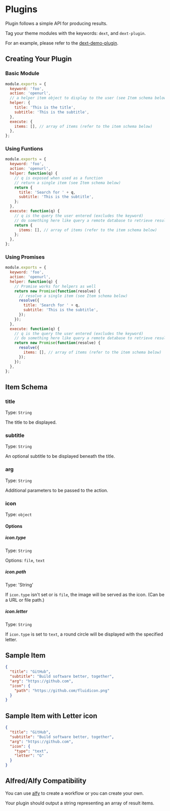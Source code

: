 # Plugins

Plugin follows a simple API for producing results.

Tag your theme modules with the keywords: `dext`, and `dext-plugin`.

For an example, please refer to the [dext-demo-plugin](https://github.com/vutran/dext-demo-plugin).

## Creating Your Plugin

### Basic Module

```js
module.exports = {
  keyword: 'foo',
  action: 'openurl',
  // a helper item object to display to the user (see Item schema below)
  helper: {
    title: 'This is the title',
    subtitle: 'This is the subtitle',
  },
  execute: {
    items: [], // array of items (refer to the item schema below)
  },
};
```

### Using Funtions

```js
module.exports = {
  keyword: 'foo',
  action: 'openurl',
  helper: function(q) {
    // q is exposed when used as a function
    // return a single item (see Item schema below)
    return {
      title: 'Search for ' + q,
      subtitle: 'This is the subtitle',
    };
  },
  execute: function(q) {
    // q is the query the user entered (excludes the keyword)
    // do something here like query a remote database to retrieve results
    return {
      items: [], // array of items (refer to the item schema below)
    };
  },
};
```

### Using Promises

```js
module.exports = {
  keyword: 'foo',
  action: 'openurl',
  helper: function(q) {
    // Promise works for helpers as well
    return new Promise(function(resolve) {
      // resolve a single item (see Item schema below)
      resolve({
        title: 'Search for ' + q,
        subtitle: 'This is the subtitle',
      });
    });
  },
  execute: function(q) {
    // q is the query the user entered (excludes the keyword)
    // do something here like query a remote database to retrieve results
    return new Promise(function(resolve) {
      resolve({
        items: [], // array of items (refer to the item schema below)
      });
    });
  },
};
```

## Item Schema

### title

Type: `String`

The title to be displayed.

### subtitle

Type: `String`

An optional subtitle to be displayed beneath the title.

### arg

Type: `String`

Additional parameters to be passed to the action.

### icon

Type: `object`

#### Options

##### icon.type

Type: `String`

Options: `file`, `text`

##### icon.path

Type: 'String'

If `icon.type` isn't set or is `file`, the image will be served as the icon. (Can be a URL or file path.)

##### icon.letter

Type: `String`

If `icon.type` is set to `text`, a round circle will be displayed with the specified letter.

## Sample Item

```json
{
  "title": "GitHub",
  "subtitle": "Build software better, together",
  "arg": "https://github.com",
  "icon": {
    "path": "https://github.com/fluidicon.png"
  }
}
```

## Sample Item with Letter icon


```json
{
  "title": "GitHub",
  "subtitle": "Build software better, together",
  "arg": "https://github.com",
  "icon": {
    "type": "text",
    "letter": "G"
  }
}
```

## Alfred/Alfy Compatibility

You can use [alfy](https://github.com/sindresorhus/alfy) to create a workflow or you can create your own.

Your plugin should output a string representing an array of result items.
